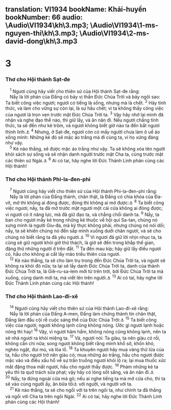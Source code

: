 translation: VI1934
bookName: Khải-huyền 
bookNumber: 66
audio: \Audio\VI1934\kh\3.mp3; \Audio\VI1934\1-ms-nguyen-thi\kh\3.mp3; \Audio\VI1934\2-ms-david-dong\kh\3.mp3
-------

<div class="title"><h1>3</h1><h3>Thơ cho Hội thánh Sạt-đe</h3></div>
<span class="verse kh_3_1"> <sup>1</sup> Ngươi cũng hãy viết cho thiên sứ của Hội thánh Sạt-đe rằng: <br/> Nầy là lời phán của Đấng có bảy vị thần Đức Chúa Trời và bảy ngôi sao: Ta biết công việc ngươi; ngươi có tiếng là sống, nhưng mà là chết. </span>
<span class="verse kh_3_2"><sup>2</sup> Hãy tỉnh thức, và làm cho vững sự còn lại, là sự hầu chết; vì ta không thấy công việc của ngươi là trọn vẹn trước mặt Đức Chúa Trời ta. </span>
<span class="verse kh_3_3"><sup>3</sup> Vậy hãy nhớ lại mình đã nhận và nghe đạo thể nào, thì giữ lấy, và ăn năn đi. Nếu ngươi chẳng tỉnh thức, ta sẽ đến như kẻ trộm, và ngươi không biết giờ nào ta đến bắt ngươi thình lình.<a data-toggle="tooltip" data-placement="bottom" title="Mat 24:43-44; Lu 12:39-40; Kh 16:15">⚓</a></span>
<span class="verse kh_3_4"><sup>4</sup> Nhưng, ở Sạt-đe, ngươi còn có mấy người chưa làm ô uế áo xống mình: Những kẻ đó sẽ mặc áo trắng mà đi cùng ta, vì họ xứng đáng như vậy. <br/></span>
<span class="verse kh_3_5"> <sup>5</sup> Kẻ nào thắng, sẽ được mặc áo trắng như vậy. Ta sẽ không xóa tên người khỏi sách sự sống và sẽ nhận danh người trước mặt Cha ta, cùng trước mặt các thiên sứ Ngài.<a data-toggle="tooltip" data-placement="bottom" title="Xu 32:32-33; Thi 69:28; Kh 20:12; Mat 10:32; Lu 12:8">⚓</a></span>
<span class="verse kh_3_6"><sup>6</sup> Ai có tai, hãy nghe lời Đức Thánh Linh phán cùng các Hội thánh! <br/></span>
<div class="title"><h3>Thơ cho Hội thánh Phi-la-đen-phi</h3></div>
<span class="verse kh_3_7"> <sup>7</sup> Ngươi cũng hãy viết cho thiên sứ của Hội thánh Phi-la-đen-phi rằng: <br/> Nầy là lời phán của Đấng thánh, chân thật, là Đấng có chìa khóa của Đa-vít, mở thì không ai đóng được, đóng thì không ai mở được:<a data-toggle="tooltip" data-placement="bottom" title="Es 22:22; Giop 12:14">⚓</a></span>
<span class="verse kh_3_8"><sup>8</sup> Ta biết công việc ngươi; nầy, ta đã mở trước mặt ngươi một cái cửa không ai đóng được; vì ngươi có ít năng lực, mà đã giữ đạo ta, và chẳng chối danh ta. </span>
<span class="verse kh_3_9"><sup>9</sup> Nầy, ta ban cho ngươi mấy kẻ trong những kẻ thuộc về hội quỉ Sa-tan, chúng nó xưng mình là người Giu-đa, mà kỳ thực không phải, nhưng chúng nó nói dối; nầy, ta sẽ khiến chúng nó đến sấp mình xuống dưới chân ngươi, và sẽ cho chúng nó biết rằng ta đã yêu ngươi.<a data-toggle="tooltip" data-placement="bottom" title="Es 49:23; 60:14; 43:4">⚓</a></span>
<span class="verse kh_3_10"><sup>10</sup> Vì ngươi đã giữ lời nhịn nhục ta, ta cũng sẽ giữ ngươi khỏi giờ thử thách, là giờ sẽ đến trong khắp thế gian, đặng thử những người ở trên đất. </span>
<span class="verse kh_3_11"><sup>11</sup> Ta đến mau kíp; hãy giữ lấy điều ngươi có, hầu cho không ai cất lấy mão triều thiên của ngươi. <br/></span>
<span class="verse kh_3_12"> <sup>12</sup> Kẻ nào thắng, ta sẽ cho làm trụ trong đền Đức Chúa Trời ta, và người sẽ không ra khỏi đó nữa; ta lại sẽ lấy danh Đức Chúa Trời ta, danh của thành Đức Chúa Trời ta, là Giê-ru-sa-lem mới từ trên trời, bởi Đức Chúa Trời ta mà xuống, cùng danh mới ta, mà viết lên trên người.<a data-toggle="tooltip" data-placement="bottom" title="Kh 21:2; Es 62:2; 65:15">⚓</a></span>
<span class="verse kh_3_13"><sup>13</sup> Ai có tai, hãy nghe lời Đức Thánh Linh phán cùng các Hội thánh! <br/></span>
<div class="title"><h3>Thơ cho Hội thánh Lao-đi-xê</h3></div>
<span class="verse kh_3_14"> <sup>14</sup> Ngươi cũng hãy viết cho thiên sứ của Hội thánh Lao-đi-xê rằng: <br/> Nầy là lời phán của Đấng A-men, Đấng làm chứng thành tín chân thật, Đấng làm đầu cội rễ cuộc sáng thế của Đức Chúa Trời:<a data-toggle="tooltip" data-placement="bottom" title="Ch 8:22">⚓</a></span>
<span class="verse kh_3_15"><sup>15</sup> Ta biết công việc của ngươi; ngươi không lạnh cũng không nóng. Ước gì ngươi lạnh hoặc nóng thì hay! </span>
<span class="verse kh_3_16"><sup>16</sup> Vậy, vì ngươi hâm hẩm, không nóng cũng không lạnh, nên ta sẽ nhả ngươi ra khỏi miệng ta. </span>
<span class="verse kh_3_17"><sup>17</sup> Vả, ngươi nói: Ta giàu, ta nên giàu có rồi, không cần chi nữa; song ngươi không biết rằng mình khổ sở, khốn khó, nghèo ngặt, đui mù, và lõa lồ. </span>
<span class="verse kh_3_18"><sup>18</sup> Ta khuyên ngươi hãy mua vàng thử lửa của ta, hầu cho ngươi trở nên giàu có; mua những áo trắng, hầu cho ngươi được mặc vào và điều xấu hổ về sự trần truồng ngươi khỏi lộ ra; lại mua thuốc xức mắt đặng thoa mắt ngươi, hầu cho ngươi thấy được. </span>
<span class="verse kh_3_19"><sup>19</sup> Phàm những kẻ ta yêu thì ta quở trách sửa phạt; vậy hãy có lòng sốt sắng, và ăn năn đi.<a data-toggle="tooltip" data-placement="bottom" title="Ch 3:12; He 12:6">⚓</a></span>
<span class="verse kh_3_20"><sup>20</sup> Nầy, ta đứng ngoài cửa mà gõ; nếu ai nghe tiếng ta mà mở cửa cho, thì ta sẽ vào cùng người ấy, ăn bữa tối<a data-toggle="tooltip" data-placement="bottom" title="Nt: Từ nầy chỉ về bất cứ bữa ăn nào; việc ăn chung với nhau nói lên sự thân mật">⚓</a> với người, và người với ta. <br/></span>
<span class="verse kh_3_21"> <sup>21</sup> Kẻ nào thắng, ta sẽ cho ngồi với ta trên ngôi ta, như chính ta đã thắng và ngồi với Cha ta trên ngôi Ngài. </span>
<span class="verse kh_3_22"><sup>22</sup> Ai có tai, hãy nghe lời Đức Thánh Linh phán cùng các Hội thánh! <br/></span>
